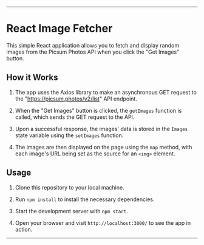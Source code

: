 
---

# React Image Fetcher

This simple React application allows you to fetch and display random images from the Picsum Photos API when you click the "Get Images" button.

## How it Works

1. The app uses the Axios library to make an asynchronous GET request to the "https://picsum.photos/v2/list" API endpoint.

2. When the "Get Images" button is clicked, the `getImages` function is called, which sends the GET request to the API.

3. Upon a successful response, the images' data is stored in the `Images` state variable using the `setImages` function.

4. The images are then displayed on the page using the `map` method, with each image's URL being set as the source for an `<img>` element.

## Usage

1. Clone this repository to your local machine.

2. Run `npm install` to install the necessary dependencies.

3. Start the development server with `npm start`.

4. Open your browser and visit `http://localhost:3000/` to see the app in action.

---


